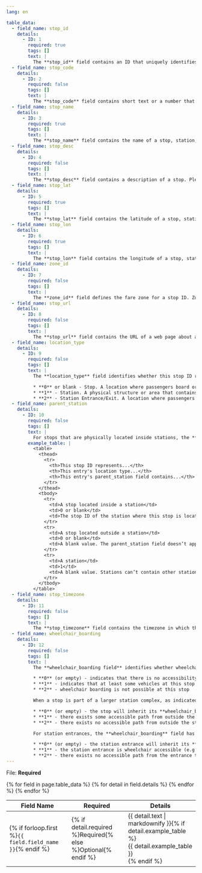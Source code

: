 ```yaml
---
lang: en

table_data:
  - field_name: stop_id
    details:
      - ID: 1
        required: true
        tags: []
        text: |
          The **stop_id** field contains an ID that uniquely identifies a stop, station, or station entrance. Multiple routes may use the same stop. The **stop_id** is used by systems as an internal identifier of this record (e.g., primary key in database), and therefore the **stop_id** must be dataset unique.
  - field_name: stop_code
    details:
      - ID: 2
        required: false
        tags: []
        text: |
          The **stop_code** field contains short text or a number that uniquely identifies the stop for passengers. Stop codes are often used in phone-based transit information systems or printed on stop signage to make it easier for riders to get a stop schedule or real-time arrival information for a particular stop.  The **stop_code** field contains short text or a number that uniquely identifies the stop for passengers. The **stop_code** can be the same as **stop_id** if it is passenger-facing. This field should be left blank for stops without a code presented to passengers.
  - field_name: stop_name
    details:
      - ID: 3
        required: true
        tags: []
        text: |
          The **stop_name** field contains the name of a stop, station, or station entrance. Please use a name that people will understand in the local and tourist vernacular.
  - field_name: stop_desc
    details:
      - ID: 4
        required: false
        tags: []
        text: |
          The **stop_desc** field contains a description of a stop. Please provide useful, quality information. Do not simply duplicate the name of the stop.
  - field_name: stop_lat
    details:
      - ID: 5
        required: true
        tags: []
        text: |
          The **stop_lat** field contains the latitude of a stop, station, or station entrance. The field value must be a valid WGS 84 latitude.
  - field_name: stop_lon
    details:
      - ID: 6
        required: true
        tags: []
        text: |
          The **stop_lon** field contains the longitude of a stop, station, or station entrance. The field value must be a valid WGS 84 longitude value from -180 to 180.
  - field_name: zone_id
    details:
      - ID: 7
        required: false
        tags: []
        text: |
          The **zone_id** field defines the fare zone for a stop ID. Zone IDs are required if you want to provide fare information using [fare_rules.txt](#fare_rules). If this stop ID represents a station, the zone ID is ignored.
  - field_name: stop_url
    details:
      - ID: 8
        required: false
        tags: []
        text: |
          The **stop_url** field contains the URL of a web page about a particular stop. This should be different from the agency_url and the route_url fields.  The value must be a fully qualified URL that includes **http**:// or **https**://, and any special characters in the URL must be correctly escaped. See http://www.w3.org/Addressing/URL/4_URI_Recommentations.html for a description of how to create fully qualified URL values.
  - field_name: location_type
    details:
      - ID: 9
        required: false
        tags: []
        text: |
          The **location_type** field identifies whether this stop ID represents a stop, station, or station entrance. If no location type is specified, or the location_type is blank, stop IDs are treated as stops. Stations may have different properties from stops when they are represented on a map or used in trip planning.  The location type field can have the following values:

          * **0** or blank - Stop. A location where passengers board or disembark from a transit vehicle.
          * **1** - Station. A physical structure or area that contains one or more stop.
          * **2** - Station Entrance/Exit. A location where passengers can enter or exit a station from the street. The stop entry must also specify a parent_station value referencing the stop ID of the parent station for the entrance.
  - field_name: parent_station
    details:
      - ID: 10
        required: false
        tags: []
        text: |
          For stops that are physically located inside stations, the **parent_station** field identifies the station associated with the stop. To use this field, stops.txt must also contain a row where this stop ID is assigned location type=1.
        example_table: |
          <table>
            <thead>
              <tr>
                <th>This stop ID represents...</th>
                <th>This entry's location type...</th>
                <th>This entry's parent_station field contains...</th>
              </tr>
            </thead>
            <tbody>
              <tr>
                <td>A stop located inside a station</td>
                <td>0 or blank</td>
                <td>The stop ID of the station where this stop is located. The stop referenced by parent_station must have location_type=1.</td>
              </tr>
              <tr>
                <td>A stop located outside a station</td>
                <td>0 or blank</td>
                <td>A blank value. The parent_station field doesn’t apply to this stop.</td>
              </tr>
              <tr>
                <td>A station</td>
                <td>1</td>
                <td>A blank value. Stations can’t contain other stations.</td>
              </tr>
            </tbody>
          </table>
  - field_name: stop_timezone
    details:
      - ID: 11
        required: false
        tags: []
        text: |
          The **stop_timezone** field contains the timezone in which this stop, station, or station entrance is located. Please refer to [Wikipedia List of Timezones](https://en.wikipedia.org/wiki/List_of_tz_database_time_zones) for a list of valid values. If omitted, the stop should be assumed to be located in the timezone specified by **agency_timezone** in [agency.txt](#agency).   When a stop has a parent station, the stop is considered to be in the timezone specified by the parent station's **stop_timezone** value. If the parent has no stop_timezone value, the stops that belong to that station are assumed to be in the timezone specified by **agency_timezone**, even if the stops have their own **stop_timezone** values. In other words, if a given stop has a **parent_station** value, any **stop_timezone** value specified for that stop must be ignored.  Even if **stop_timezone** values are provided in stops.txt, the times in [stop_times.txt](#stop_times) should continue to be specified as time since midnight in the timezone specified by **agency_timezone** in agency.txt. This ensures that the time values in a trip always increase over the course of a trip, regardless of which timezones the trip crosses.
  - field_name: wheelchair_boarding
    details:
      - ID: 12
        required: false
        tags: []
        text: |
          The **wheelchair_boarding field** identifies whether wheelchair boardings are possible from the specified stop, station, or station entrance. The field can have the following values:

          * **0** (or empty) - indicates that there is no accessibility information for the stop
          * **1** - indicates that at least some vehicles at this stop can be boarded by a rider in a wheelchair
          * **2** - wheelchair boarding is not possible at this stop

          When a stop is part of a larger station complex, as indicated by a stop with a **parent_station** value, the stop's **wheelchair_boarding** field has the following additional semantics:

          * **0** (or empty) - the stop will inherit its **wheelchair_boarding** value from the parent station, if specified in the parent
          * **1** - there exists some accessible path from outside the station to the specific stop / platform
          * **2** - there exists no accessible path from outside the station to the specific stop / platform

          For station entrances, the **wheelchair_boarding** field has the following additional semantics:

          * **0** (or empty) - the station entrance will inherit its **wheelchair_boarding** value from the parent station, if specified in the parent
          * **1** - the station entrance is wheelchair accessible (e.g. an elevator is available to platforms if they are not at-grade)
          * **2** - there exists no accessible path from the entrance to station platforms
---
```

File: **Required**

<div class="table-wrapper">
  <table class="recommendation">
    <thead>
      <tr>
        <th>Field Name</th>
        <th>Required</th>
        <th>Details</th>
      </tr>
    </thead>
    <tbody>
    {% for field in page.table_data %}
      {% for detail in field.details %}
      <tr id="{{ page.slug }}_{{ detail.ID }}" class="anchor-row{% if forloop.first %} field-row{% endif %}{% for tag in detail.tags %} {{ tag }}{% endfor %}">
        <td>{% if forloop.first %}<code>{{ field.field_name }}</code>{% endif %}</td>
        <td>{% if detail.required %}Required{% else %}Optional{% endif %}</td>
        <td>{{ detail.text | markdownify }}{% if detail.example_table %}<div class="table-wrapper">{{ detail.example_table }}</div>{% endif %}</td>
      </tr>
      {% endfor %}
    {% endfor %}
    </tbody>
  </table>
</div>